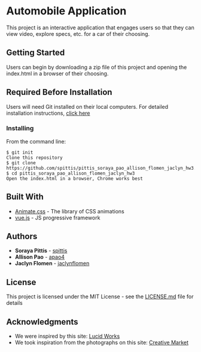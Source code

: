 # Automobile Application

This project is an interactive application that engages users so that they can view video, explore specs, etc. for a car of their choosing.


## Getting Started

Users can begin by downloading a zip file of this project and opening the index.html in a browser of their choosing. 

## Required Before Installation
Users will need Git installed on their local computers. For detailed installation instructions, [click here](https://git-scm.com/book/en/v2/Getting-Started-Installing-Git)

### Installing
From the command line:

```
$ git init
Clone this repository
$ git clone https://github.com/spittis/pittis_soraya_pao_allison_flomen_jaclyn_hw3.git
$ cd pittis_soraya_pao_allison_flomen_jaclyn_hw3
Open the index.html in a browser, Chrome works best
```

## Built With

* [Animate.css](https://daneden.github.io/animate.css/) - The library of CSS animations
* [vue.js](https://vuejs.org) - JS progressive framework


## Authors

* **Soraya Pittis** - [spittis](https://github.com/spittis)
* **Allison Pao** - [apao4](https://github.com/apao4)
* **Jaclyn Flomen** - [jaclynflomen](https://github.com/jaclynflomen)


## License

This project is licensed under the MIT License - see the [LICENSE.md](LICENSE.md) file for details


## Acknowledgments

* We were inspired by this site: [Lucid Works](https://lucidworks.com/darkdata/)
* We took inspiration from the photographs on this site: [Creative Market](https://creativemarket.com/VectorPot/1983404-Space-Universe-Icon-Set)
